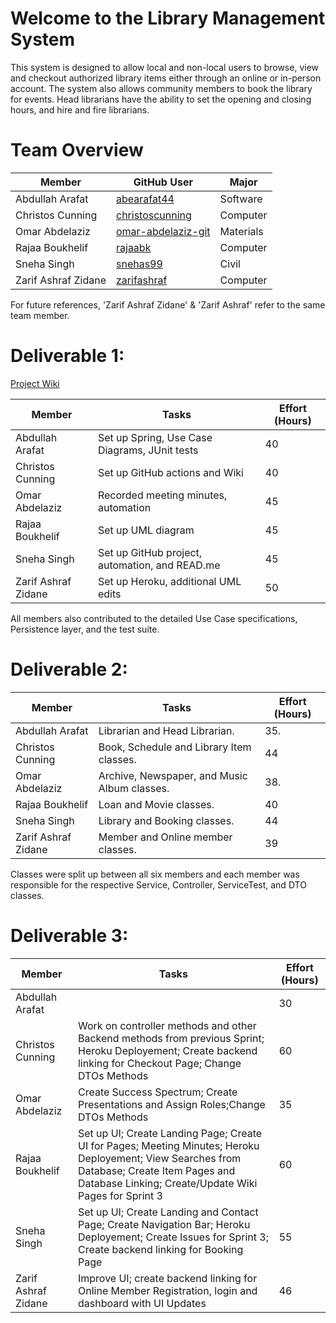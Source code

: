 # Welcome to the Library Management System
This system is designed to allow local and non-local users to browse, view and checkout authorized library items either through an online or in-person account. The system also allows community members to book the library for events. Head librarians have the ability to set the opening and closing hours, and hire and fire librarians. 


# Team Overview 
| Member             | GitHub User | Major |
|--------------------|-------------|-------|
|Abdullah Arafat     |   [abearafat44](https://github.com/abearafat44)   | Software |
|Christos Cunning    |  [christoscunning](https://github.com/christoscunning)    | Computer |
|Omar Abdelaziz      |   [omar-abdelaziz-git](https://github.com/omar-abdelaziz-git)    | Materials |
|Rajaa Boukhelif     |    [rajaabk](https://github.com/rajaabk)  | Computer |
|Sneha Singh         |   [snehas99](https://github.com/snehas99)   | Civil |
|Zarif Ashraf Zidane |    [zarifashraf](https://github.com/zarifashraf) | Computer |

For future references, 'Zarif Ashraf Zidane' & 'Zarif Ashraf' refer to the same team member.

# Deliverable 1: 
[Project Wiki](https://github.com/McGill-ECSE321-Fall2021/project-group-09/wiki)

| Member            | Tasks                                         | Effort (Hours) |
|-------------------|-----------------------------------------------|----------------|
|Abdullah Arafat    | Set up Spring, Use Case Diagrams, JUnit tests |         40     |
|Christos Cunning   | Set up GitHub actions and Wiki                |         40     |
|Omar Abdelaziz     | Recorded meeting minutes, automation          |         45     |
|Rajaa Boukhelif    | Set up UML diagram                            |         45     |
|Sneha Singh        | Set up GitHub project, automation, and READ.me|         45     |
|Zarif Ashraf Zidane| Set up Heroku, additional UML edits           |         50     |

All members also contributed to the detailed Use Case specifications, Persistence layer, and the test suite. 

# Deliverable 2:
| Member            | Tasks                                         | Effort (Hours) |
|-------------------|-----------------------------------------------|----------------|
|Abdullah Arafat    |Librarian and Head Librarian.                  |       35.      |   
|Christos Cunning   |Book, Schedule and Library Item classes.       |         44     |   
|Omar Abdelaziz     |Archive, Newspaper, and Music Album classes.   |        38.     |   
|Rajaa Boukhelif    |Loan and Movie classes.                        |        40      |   
|Sneha Singh        |Library and Booking classes.                   |         44     |   
|Zarif Ashraf Zidane|Member and Online member classes.              |         39     |   

Classes were split up between all six members and each member was responsible for the respective Service, Controller, ServiceTest, and DTO classes. 

# Deliverable 3:
| Member            | Tasks                                         | Effort (Hours) |
|-------------------|-----------------------------------------------|----------------|
|Abdullah Arafat    |  |         30 |   
|Christos Cunning   |Work on controller methods and other Backend methods from previous Sprint; Heroku Deployement; Create backend linking for Checkout Page; Change DTOs Methods |         60    |   
|Omar Abdelaziz     |Create Success Spectrum; Create Presentations and Assign Roles;Change DTOs Methods| 35|   
|Rajaa Boukhelif    |Set up UI; Create Landing Page; Create UI for Pages; Meeting Minutes; Heroku Deployement; View Searches from Database; Create Item Pages and Database Linking; Create/Update Wiki Pages for Sprint 3|         60|   
|Sneha Singh        |Set up UI; Create Landing and Contact Page; Create Navigation Bar; Heroku Deployement; Create Issues for Sprint 3; Create backend  linking for Booking Page |         55  |   
|Zarif Ashraf Zidane|Improve UI; create backend linking for Online Member Registration, login and dashboard with UI Updates  |       46       |   

